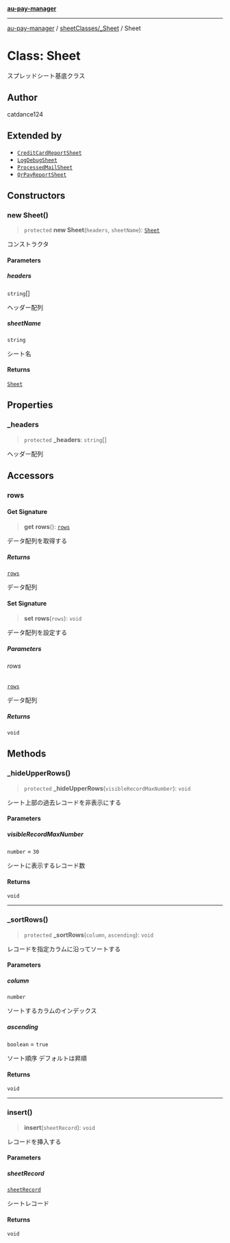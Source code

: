 [**au-pay-manager**](../../../README.md)

***

[au-pay-manager](../../../README.md) / [sheetClasses/\_Sheet](../README.md) / Sheet

# Class: Sheet

スプレッドシート基底クラス

## Author

catdance124

## Extended by

- [`CreditCardReportSheet`](../../CreditCardReportSheet/classes/CreditCardReportSheet.md)
- [`LogDebugSheet`](../../LogDebugSheet/classes/LogDebugSheet.md)
- [`ProcessedMailSheet`](../../ProcessedMailSheet/classes/ProcessedMailSheet.md)
- [`QrPayReportSheet`](../../QrPayReportSheet/classes/QrPayReportSheet.md)

## Constructors

### new Sheet()

> `protected` **new Sheet**(`headers`, `sheetName`): [`Sheet`](Sheet.md)

コンストラクタ

#### Parameters

##### headers

`string`[]

ヘッダー配列

##### sheetName

`string`

シート名

#### Returns

[`Sheet`](Sheet.md)

## Properties

### \_headers

> `protected` **\_headers**: `string`[]

ヘッダー配列

## Accessors

### rows

#### Get Signature

> **get** **rows**(): [`rows`](../../../interfaces/type-aliases/rows.md)

データ配列を取得する

##### Returns

[`rows`](../../../interfaces/type-aliases/rows.md)

データ配列

#### Set Signature

> **set** **rows**(`rows`): `void`

データ配列を設定する

##### Parameters

###### rows

[`rows`](../../../interfaces/type-aliases/rows.md)

データ配列

##### Returns

`void`

## Methods

### \_hideUpperRows()

> `protected` **\_hideUpperRows**(`visibleRecordMaxNumber`): `void`

シート上部の過去レコードを非表示にする

#### Parameters

##### visibleRecordMaxNumber

`number` = `30`

シートに表示するレコード数

#### Returns

`void`

***

### \_sortRows()

> `protected` **\_sortRows**(`column`, `ascending`): `void`

レコードを指定カラムに沿ってソートする

#### Parameters

##### column

`number`

ソートするカラムのインデックス

##### ascending

`boolean` = `true`

ソート順序 デフォルトは昇順

#### Returns

`void`

***

### insert()

> **insert**(`sheetRecord`): `void`

レコードを挿入する

#### Parameters

##### sheetRecord

[`sheetRecord`](../../../interfaces/interfaces/sheetRecord.md)

シートレコード

#### Returns

`void`
